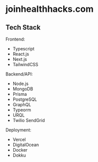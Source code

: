 # joinhealthhacks.com

## Tech Stack

Frontend:

- Typescript
- React.js
- Next.js
- TailwindCSS

Backend/API:

- Node.js
- MongoDB
- Prisma
- PostgreSQL
- GraphQL
- Typeorm
- URQL
- Twilio SendGrid

Deployment:

- Vercel
- DigitalOcean
- Docker
- Dokku
